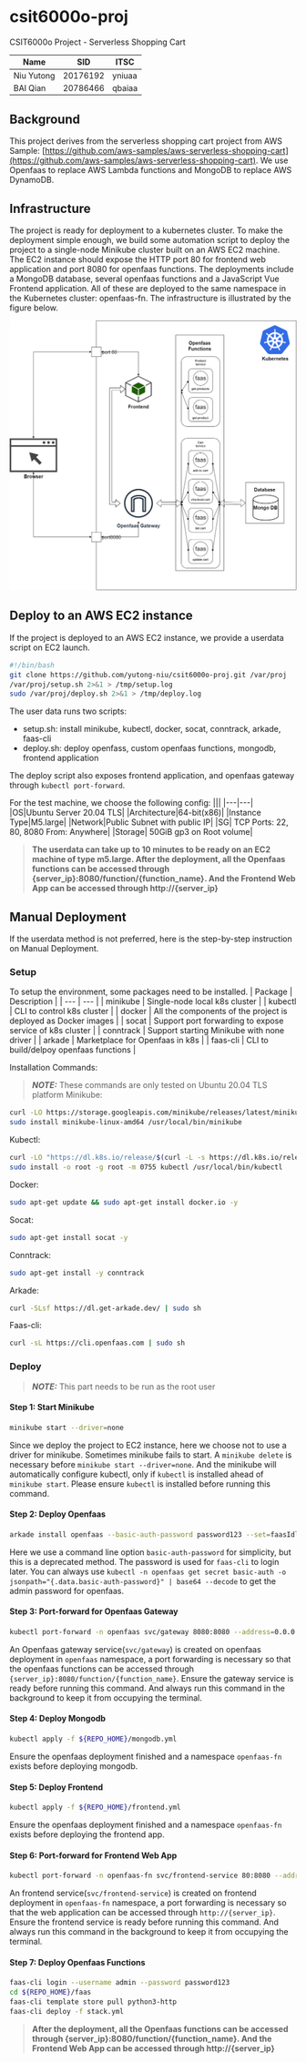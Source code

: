 # csit6000o-proj
CSIT6000o Project - Serverless Shopping Cart

|Name|SID|ITSC|
|---|---|---|
|Niu Yutong|20176192|yniuaa|
|BAI Qian|20786466|qbaiaa|

## Background
This project derives from the serverless shopping cart project from AWS Sample: [https://github.com/aws-samples/aws-serverless-shopping-cart](https://github.com/aws-samples/aws-serverless-shopping-cart). We use Openfaas to replace AWS Lambda functions and MongoDB to replace AWS DynamoDB.

## Infrastructure
The project is ready for deployment to a kubernetes cluster. To make the deployment simple enough, we build some automation script to deploy the project to a single-node Minikube cluster built on an AWS EC2 machine. The EC2 instance should expose the HTTP port 80 for frontend web application and port 8080 for openfaas functions. The deployments include a MongoDB database, several openfaas functions and a JavaScript Vue Frontend application. All of these are deployed to the same namespace in the Kubernetes cluster: openfaas-fn. The infrastructure is illustrated by the figure below.

![](./infra.png)

## Deploy to an AWS EC2 instance
If the project is deployed to an AWS EC2 instance, we provide a userdata script on EC2 launch.
```bash
#!/bin/bash
git clone https://github.com/yutong-niu/csit6000o-proj.git /var/proj
/var/proj/setup.sh 2>&1 > /tmp/setup.log
sudo /var/proj/deploy.sh 2>&1 > /tmp/deploy.log
```
The user data runs two scripts:
- setup.sh: install minikube, kubectl, docker, socat, conntrack, arkade, faas-cli
- deploy.sh: deploy openfass, custom openfaas functions, mongodb, frontend application

The deploy script also exposes frontend application, and openfaas gateway through ```kubectl port-forward```.

For the test machine, we choose the following config:
|||
|---|---|
|OS|Ubuntu Server 20.04 TLS|
|Architecture|64-bit(x86)|
|Instance Type|M5.large|
|Network|Public Subnet with public IP|
|SG| TCP Ports: 22, 80, 8080 From: Anywhere|
|Storage| 50GiB gp3 on Root volume|

> **The userdata can take up to 10 minutes to be ready on an EC2 machine of type m5.large. After the deployment, all the Openfaas functions can be accessed through {server_ip}:8080/function/{function_name}. And the Frontend Web App can be accessed through http://{server_ip}**

## Manual Deployment
If the userdata method is not preferred, here is the step-by-step instruction on Manual Deployment.
### Setup
To setup the environment, some packages need to be installed.
| Package | Description |
| --- | --- |
| minikube | Single-node local k8s cluster |
| kubectl | CLI to control k8s cluster |
| docker | All the components of the project is deployed as Docker images |
| socat | Support port forwarding to expose service of k8s cluster |
| conntrack | Support starting Minikube with none driver |
| arkade | Marketplace for Openfaas in k8s |
| faas-cli | CLI to build/delpoy openfaas functions |

Installation Commands:
> **_NOTE:_** These commands are only tested on Ubuntu 20.04 TLS platform
Minikube:
```bash
curl -LO https://storage.googleapis.com/minikube/releases/latest/minikube-linux-amd64
sudo install minikube-linux-amd64 /usr/local/bin/minikube
```

Kubectl:
```bash
curl -LO "https://dl.k8s.io/release/$(curl -L -s https://dl.k8s.io/release/stable.txt)/bin/linux/amd64/kubectl"
sudo install -o root -g root -m 0755 kubectl /usr/local/bin/kubectl
```

Docker:
```bash
sudo apt-get update && sudo apt-get install docker.io -y
```

Socat:
```bash
sudo apt-get install socat -y
```

Conntrack:
```bash
sudo apt-get install -y conntrack
```

Arkade:
```bash
curl -SLsf https://dl.get-arkade.dev/ | sudo sh
```

Faas-cli:
```bash
curl -sL https://cli.openfaas.com | sudo sh
```

### Deploy
> **_NOTE:_** This part needs to be run as the root user
#### Step 1: Start Minikube
```bash
minikube start --driver=none
```
Since we deploy the project to EC2 instance, here we choose not to use a driver for minikube. Sometimes minikube fails to start. A `minikube delete` is necessary before `minikube start --driver=none`. And the minikube will automatically configure kubectl, only if `kubectl` is installed ahead of `minikube start`. Please ensure `kubectl` is installed before running this command.

#### Step 2: Deploy Openfaas
```bash
arkade install openfaas --basic-auth-password password123 --set=faasIdler.dryRun=false
```
Here we use a command line option `basic-auth-password` for simplicity, but this is a deprecated method. The password is used for `faas-cli` to login later. You can always use `kubectl -n openfaas get secret basic-auth -o jsonpath="{.data.basic-auth-password}" | base64 --decode` to get the admin password for openfaas.

#### Step 3: Port-forward for Openfaas Gateway
```bash
kubectl port-forward -n openfaas svc/gateway 8080:8080 --address=0.0.0.0 &
```
An Openfaas gateway service(`svc/gateway`) is created on openfaas deployment in `openfaas` namespace, a port forwarding is necessary so that the openfaas functions can be accessed through `{server_ip}:8080/function/{function_name}`. Ensure the gateway service is ready before running this command. And always run this command in the background to keep it from occupying the terminal.

#### Step 4: Deploy Mongodb
```bash
kubectl apply -f ${REPO_HOME}/mongodb.yml
```
Ensure the openfaas deployment finished and a namespace `openfaas-fn` exists before deploying mongodb.

#### Step 5: Deploy Frontend
```bash
kubectl apply -f ${REPO_HOME}/frontend.yml
```
Ensure the openfaas deployment finished and a namespace `openfaas-fn` exists before deploying the frontend app.

#### Step 6: Port-forward for Frontend Web App
```bash
kubectl port-forward -n openfaas-fn svc/frontend-service 80:8080 --address=0.0.0.0 &
```
An frontend service(`svc/frontend-service`) is created on frontend deployment in `openfaas-fn` namespace, a port forwarding is necessary so that the web application can be accessed through `http://{server_ip}`. Ensure the frontend service is ready before running this command. And always run this command in the background to keep it from occupying the terminal.

#### Step 7: Deploy Openfaas Functions
```bash
faas-cli login --username admin --password password123
cd ${REPO_HOME}/faas
faas-cli template store pull python3-http
faas-cli deploy -f stack.yml
```

> **After the deployment, all the Openfaas functions can be accessed through {server_ip}:8080/function/{function_name}. And the Frontend Web App can be accessed through http://{server_ip}**
